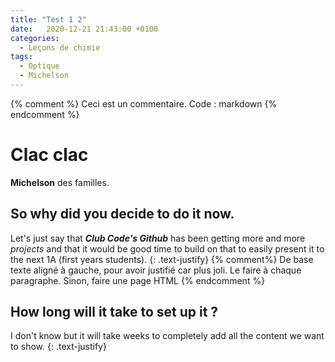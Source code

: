 ```yaml
---
title: "Test 1 2"
date:   2020-12-21 21:43:00 +0100
categories:
  - Leçons de chimie
tags:
  - Optique
  - Michelson
---
```

{% comment %}
Ceci est un commentaire. Code : markdown
{% endcomment %}

# Clac clac

**Michelson** des familles.


## So why did you decide to do it now.

Let's just say that ***Club Code's Github*** has been getting more and more *projects* and that it would be good time to build on that to easily present it to the next 1A (first years students).
{: .text-justify}
{% comment%}
De base texte aligné à gauche, pour avoir justifié car plus joli. Le faire à chaque paragraphe. Sinon, faire une page HTML 
{% endcomment %}

## How long will it take to set up it ?

I don't know but it will take weeks to completely add all the content we want to show.
{: .text-justify}
